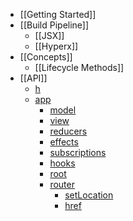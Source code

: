 * [[Getting Started]]
* [[Build Pipeline]]
  * [[JSX]]
  * [[Hyperx]]
* [[Concepts]]
  * [[Lifecycle Methods]]
* [[API]]
  * [h](/hyperapp/hyperapp/wiki/api#h)
  * [app](/hyperapp/hyperapp/wiki/api##app)
    * [model](/hyperapp/hyperapp/wiki/api##model)
    * [view](/hyperapp/hyperapp/wiki/api##view)
    * [reducers](/hyperapp/hyperapp/wiki/api##reducers)
    * [effects](/hyperapp/hyperapp/wiki/api##effects)
    * [subscriptions](/hyperapp/hyperapp/wiki/api##subscriptions)
    * [hooks](/hyperapp/hyperapp/wiki/api##hooks)
    * [root](/hyperapp/hyperapp/wiki/api##root)
    * [router](/hyperapp/hyperapp/wiki/api##router)
        * [setLocation](/hyperapp/hyperapp/wiki/api##setlocation)
        * [href](/hyperapp/hyperapp/wiki/api##href)

